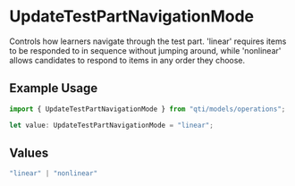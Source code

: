 # UpdateTestPartNavigationMode

Controls how learners navigate through the test part. 'linear' requires items to be responded to in sequence without jumping around, while 'nonlinear' allows candidates to respond to items in any order they choose.

## Example Usage

```typescript
import { UpdateTestPartNavigationMode } from "qti/models/operations";

let value: UpdateTestPartNavigationMode = "linear";
```

## Values

```typescript
"linear" | "nonlinear"
```